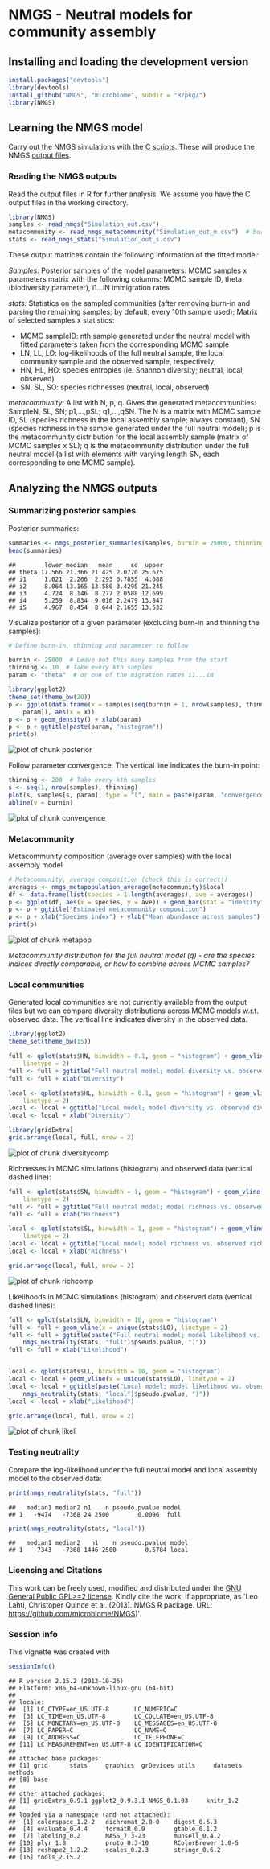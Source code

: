 <!--
%\VignetteEngine{knitr}
%\VignetteIndexEntry{An R Markdown Vignette made with knitr}
-->

NMGS - Neutral models for community assembly
===========

## Installing and loading the development version


```r
install.packages("devtools")
library(devtools)
install_github("NMGS", "microbiome", subdir = "R/pkg/")
library(NMGS)
```


## Learning the NMGS model

Carry out the NMGS simulations with the [C
scripts](https://github.com/microbiome/NMGS/tree/master/C). These will
produce the NMGS [output
files](https://github.com/microbiome/NMGS/tree/master/C/output).


### Reading the NMGS outputs

Read the output files in R for further analysis. We assume you have
the C output files in the working directory.


```r
library(NMGS)
samples <- read_nmgs("Simulation_out.csv")
metacommunity <- read_nmgs_metacommunity("Simulation_out_m.csv")  # burnin and thinning already included
stats <- read_nmgs_stats("Simulation_out_s.csv")
```


These output matrices contain the following information of the fitted model:

_Samples:_ Posterior samples of the model parameters: MCMC samples x
 parameters matrix with the following columns: MCMC sample ID, theta
 (biodiversity parameter), i1...iN immigration rates

_stats:_ Statistics on the sampled communities (after removing burn-in
and parsing the remaining samples; by default, every 10th sample
used); Matrix of selected samples x statistics: 
  * MCMC sampleID: nth sample generated under the neutral model with fitted parameters taken from the corresponding MCMC sample
  * LN, LL, LO: log-likelihoods of the full neutral sample, the local
community sample and the observed sample, respectively;
  * HN, HL, HO: species entropies (ie. Shannon diversity; neutral, local, observed)
  * SN, SL, SO: species richnesses (neutral, local, observed)

_metacommunity:_ A list with N, p, q. Gives the generated
 metacommunities: SampleN, SL, SN; p1,...,pSL; q1,...,qSN. The N is a
 matrix with MCMC sample ID, SL (species richness in the local
 assembly sample; always constant), SN (species richness in the sample
 generated under the full neutral model); p is the metacommunity
 distribution for the local assembly sample (matrix of MCMC samples x
 SL); q is the metacommunity distribution under the full neutral model
 (a list with elements with varying length SN, each corresponding to
 one MCMC sample).


## Analyzing the NMGS outputs

### Summarizing posterior samples

Posterior summaries:


```r
summaries <- nmgs_posterior_summaries(samples, burnin = 25000, thinning = 10)
head(summaries)
```

```
##        lower median   mean     sd  upper
## theta 17.566 21.366 21.425 2.0770 25.675
## i1     1.021  2.206  2.293 0.7855  4.088
## i2     8.064 13.165 13.580 3.4295 21.245
## i3     4.724  8.146  8.277 2.0588 12.699
## i4     5.259  8.834  9.016 2.2479 13.847
## i5     4.967  8.454  8.644 2.1655 13.532
```


Visualize posterior of a given parameter (excluding burn-in and
thinning the samples):


```r
# Define burn-in, thinning and parameter to follow

burnin <- 25000  # Leave out this many samples from the start
thinning <- 10  # Take every kth samples
param <- "theta"  # or one of the migration rates i1...iN

library(ggplot2)
theme_set(theme_bw(20))
p <- ggplot(data.frame(x = samples[seq(burnin + 1, nrow(samples), thinning), 
    param]), aes(x = x))
p <- p + geom_density() + xlab(param)
p <- p + ggtitle(paste(param, "histogram"))
print(p)
```

![plot of chunk posterior](figure/posterior.png) 


Follow parameter convergence. The vertical line indicates the burn-in point:


```r
thinning <- 200  # Take every kth samples
s <- seq(1, nrow(samples), thinning)
plot(s, samples[s, param], type = "l", main = paste(param, "convergence"))
abline(v = burnin)
```

![plot of chunk convergence](figure/convergence.png) 



### Metacommunity

Metacommunity composition (average over samples) with the local assembly model


```r
# Metacommunity, average composition (check this is correct!)
averages <- nmgs_metapopulation_average(metacommunity)$local
df <- data.frame(list(species = 1:length(averages), ave = averages))
p <- ggplot(df, aes(x = species, y = ave)) + geom_bar(stat = "identity")
p <- p + ggtitle("Estimated metacommunity composition")
p <- p + xlab("Species index") + ylab("Mean abundance across samples")
print(p)
```

![plot of chunk metapop](figure/metapop.png) 


_Metacommunity distribution for the full neutral model (q) - are the species
indices directly comparable, or how to combine across MCMC samples?_


### Local communities

Generated local communities are not currently available from the
output files but we can compare diversity distributions across MCMC
models w.r.t. observed data. The vertical line indicates diversity in
the observed data.


```r
library(ggplot2)
theme_set(theme_bw(15))

full <- qplot(stats$HN, binwidth = 0.1, geom = "histogram") + geom_vline(x = unique(stats$HO), 
    linetype = 2)
full <- full + ggtitle("Full neutral model; model diversity vs. observed diversity")
full <- full + xlab("Diversity")

local <- qplot(stats$HL, binwidth = 0.1, geom = "histogram") + geom_vline(x = unique(stats$HO), 
    linetype = 2)
local <- local + ggtitle("Local model; model diversity vs. observed diversity")
local <- local + xlab("Diversity")

library(gridExtra)
grid.arrange(local, full, nrow = 2)
```

![plot of chunk diversitycomp](figure/diversitycomp.png) 



Richnesses in MCMC simulations (histogram) and observed data (vertical
dashed line):


```r
full <- qplot(stats$SN, binwidth = 1, geom = "histogram") + geom_vline(x = unique(stats$SO), 
    linetype = 2)
full <- full + ggtitle("Full neutral model; model richness vs. observed richness")
full <- full + xlab("Richness")

local <- qplot(stats$SL, binwidth = 1, geom = "histogram") + geom_vline(x = unique(stats$SO), 
    linetype = 2)
local <- local + ggtitle("Local model; model richness vs. observed richness")
local <- local + xlab("Richness")

grid.arrange(local, full, nrow = 2)
```

![plot of chunk richcomp](figure/richcomp.png) 


Likelihoods in MCMC simulations (histogram) and observed data (vertical
dashed lines):


```r
full <- qplot(stats$LN, binwidth = 10, geom = "histogram")
full <- full + geom_vline(x = unique(stats$LO), linetype = 2)
full <- full + ggtitle(paste("Full neutral model; model likelihood vs. observed likelihood (p=", 
    nmgs_neutrality(stats, "full")$pseudo.pvalue, ")"))
full <- full + xlab("Likelihood")


local <- qplot(stats$LL, binwidth = 10, geom = "histogram")
local <- local + geom_vline(x = unique(stats$LO), linetype = 2)
local <- local + ggtitle(paste("Local model; model likelihood vs. observed likelihood (p=", 
    nmgs_neutrality(stats, "local")$pseudo.pvalue, ")"))
local <- local + xlab("Likelihood")

grid.arrange(local, full, nrow = 2)
```

![plot of chunk likeli](figure/likeli.png) 




### Testing neutrality

Compare the log-likelihood under the full neutral model and local
assembly model to the observed data:


```r
print(nmgs_neutrality(stats, "full"))
```

```
##   median1 median2 n1    n pseudo.pvalue model
## 1   -9474   -7368 24 2500        0.0096  full
```

```r
print(nmgs_neutrality(stats, "local"))
```

```
##   median1 median2   n1    n pseudo.pvalue model
## 1   -7343   -7368 1446 2500        0.5784 local
```



### Licensing and Citations

This work can be freely used, modified and distributed under the [GNU
General Public GPL>=2
license](https://en.wikipedia.org/wiki/GNU_General_Public_License). Kindly
cite the work, if appropriate, as 'Leo Lahti, Christoper Quince et
al. (2013). NMGS R package. URL: https://github.com/microbiome/NMGS)'.


### Session info

This vignette was created with


```r
sessionInfo()
```

```
## R version 2.15.2 (2012-10-26)
## Platform: x86_64-unknown-linux-gnu (64-bit)
## 
## locale:
##  [1] LC_CTYPE=en_US.UTF-8       LC_NUMERIC=C              
##  [3] LC_TIME=en_US.UTF-8        LC_COLLATE=en_US.UTF-8    
##  [5] LC_MONETARY=en_US.UTF-8    LC_MESSAGES=en_US.UTF-8   
##  [7] LC_PAPER=C                 LC_NAME=C                 
##  [9] LC_ADDRESS=C               LC_TELEPHONE=C            
## [11] LC_MEASUREMENT=en_US.UTF-8 LC_IDENTIFICATION=C       
## 
## attached base packages:
## [1] grid      stats     graphics  grDevices utils     datasets  methods  
## [8] base     
## 
## other attached packages:
## [1] gridExtra_0.9.1 ggplot2_0.9.3.1 NMGS_0.1.03     knitr_1.2      
## 
## loaded via a namespace (and not attached):
##  [1] colorspace_1.2-2   dichromat_2.0-0    digest_0.6.3      
##  [4] evaluate_0.4.4     formatR_0.9        gtable_0.1.2      
##  [7] labeling_0.2       MASS_7.3-23        munsell_0.4.2     
## [10] plyr_1.8           proto_0.3-10       RColorBrewer_1.0-5
## [13] reshape2_1.2.2     scales_0.2.3       stringr_0.6.2     
## [16] tools_2.15.2
```






